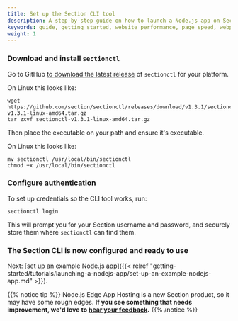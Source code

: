 ```yaml
---
title: Set up the Section CLI tool
description: A step-by-step guide on how to launch a Node.js app on Section.
keywords: guide, getting started, website performance, page speed, webpage speed, website security, content delivery network, CDN
weight: 1
---
```


### Download and install `sectionctl`

Go to GitHub [to download the latest release](https://github.com/section/sectionctl/releases/latest) of `sectionctl` for your platform.

On Linux this looks like:

```
wget https://github.com/section/sectionctl/releases/download/v1.3.1/sectionctl-v1.3.1-linux-amd64.tar.gz
tar zxvf sectionctl-v1.3.1-linux-amd64.tar.gz
```

Then place the executable on your path and ensure it's executable.

On Linux this looks like:
```
mv sectionctl /usr/local/bin/sectionctl
chmod +x /usr/local/bin/sectionctl
```

### Configure authentication

To set up credentials so the CLI tool works, run:

```
sectionctl login
```

This will prompt you for your Section username and password, and securely store them where `sectionctl` can find them.

### The Section CLI is now configured and ready to use

Next: [set up an example Node.js app]({{< relref "getting-started/tutorials/launching-a-nodejs-app/set-up-an-example-nodejs-app.md" >}}).

{{% notice tip %}}
Node.js Edge App Hosting is a new Section product, so it may have some rough edges. **If you see something that needs improvement, we'd love to [hear your feedback](https://support.section.io/hc/en-us/requests/new).**
{{% /notice %}}
